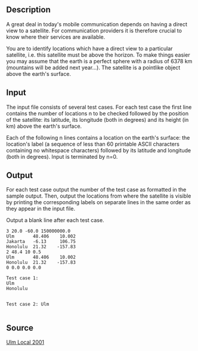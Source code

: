 <h2>Description</h2><p>A great deal in today's mobile communication depends on having a direct view to a satellite. For communication providers it is therefore crucial to know where their services are available. 
</p>You are to identify locations which have a direct view to a particular satellite, i.e. this satellite must be above the horizon. To make things easier you may assume that the earth is a perfect sphere with a radius of 6378 km (mountains will be added next year...). The satellite is a pointlike object above the earth's surface. <h2>Input</h2><p>The input file consists of several test cases. For each test case the first line contains the number of locations n to be checked followed by the position of the satellite: its latitude, its longitude (both in degrees) and its height (in km) above the earth's surface. 
</p>Each of the following n lines contains a location on the earth's surface: the location's label (a sequence of less than 60 printable ASCII characters containing no whitespace characters) followed by its latitude and longitude (both in degrees). 
Input is terminated by n=0. <h2>Output</h2><p>For each test case output the number of the test case as formatted in the sample output. Then, output the locations from where the satellite is visible by printing the corresponding labels on separate lines in the same order as they appear in the input file. 
</p>Output a blank line after each test case. <pre><code class="language-input1">3 20.0 -60.0 150000000.0
Ulm       48.406    10.002
Jakarta   -6.13     106.75
Honolulu  21.32    -157.83
2 48.4 10 0.5
Ulm       48.406    10.002
Honolulu  21.32    -157.83
0 0.0 0.0 0.0
</code></pre><pre><code class="language-output1">Test case 1:
Ulm
Honolulu

Test case 2:
Ulm
</code></pre><h2>Source</h2><a href="searchproblem?field=source&amp;key=Ulm+Local+2001">Ulm Local 2001</a>